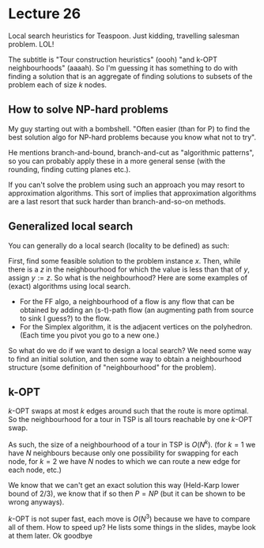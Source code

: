 # Lecture 26

Local search heuristics for Teaspoon. Just kidding, travelling salesman problem.
LOL!

The subtitle is "Tour construction heuristics" (oooh) "and k-OPT neighbourhoods"
(aaaah). So I'm guessing it has something to do with finding a solution that is
an aggregate of finding solutions to subsets of the problem each of size $k$
nodes.

## How to solve NP-hard problems

My guy starting out with a bombshell. "Often easier (than for P) to find the
best solution algo for NP-hard problems because you know what not to try".

He mentions branch-and-bound, branch-and-cut as "algorithmic patterns", so you
can probably apply these in a more general sense (with the rounding, finding
cutting planes etc.).

If you can't solve the problem using such an approach you may resort to
approximation algorithms. This sort of implies that approximation algorithms are
a last resort that suck harder than branch-and-so-on methods.

## Generalized local search

You can generally do a local search (locality to be defined) as such:

First, find some feasible solution to the problem instance $x$. Then, while
there is a $z$ in the neighbourhood for which the value is less than that of
$y$, assign $y := z$. So what is the neighbourhood? Here are some examples of
(exact) algorithms using local search.

- For the FF algo, a neighbourhood of a flow is any flow that can be obtained by
  adding an (s-t)-path flow (an augmenting path from source to sink I guess?) to
  the flow.
- For the Simplex algorithm, it is the adjacent vertices on the polyhedron.
  (Each time you pivot you go to a new one.)

So what do we do if we want to design a local search? We need some way to find
an initial solution, and then some way to obtain a neighbourhood structure (some
definition of "neighbourhood" for the problem).

## k-OPT

$k$-OPT swaps at most $k$ edges around such that the route is more optimal. So
the neighbourhood for a tour in TSP is all tours reachable by one $k$-OPT swap.

As such, the size of a neighbourhood of a tour in TSP is $O(N^k)$. (for $k=1$ we
have $N$ neighbours because only one possibility for swapping for each node, for
$k=2$ we have $N$ nodes to which we can route a new edge for each node, etc.)

We know that we can't get an exact solution this way (Held-Karp lower bound of
2/3), we know that if so then $P=NP$ (but it can be shown to be wrong anyways).

$k$-OPT is not super fast, each move is $O(N^3)$ because we have to compare all
of them. How to speed up? He lists some things in the slides, maybe look at them
later. Ok goodbye
